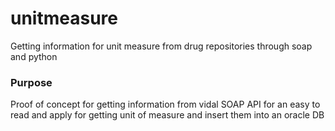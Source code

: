 # unitmeasure
Getting information for unit measure from drug repositories through soap and python

### Purpose
Proof of concept for getting information from vidal SOAP API for an easy to read and apply for getting unit of measure and insert them into an oracle DB
